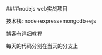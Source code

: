 ####nodejs web实战项目

技术栈: node+express+mongodb+ejs

[博客](http://liadbiz.github.io)有详细教程

每天的代码分别在当天的分支上
